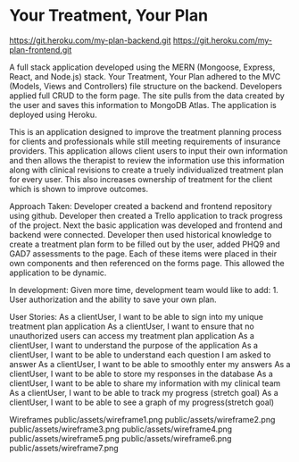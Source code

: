
# Your Treatment, Your Plan
https://git.heroku.com/my-plan-backend.git
https://git.heroku.com/my-plan-frontend.git

A full stack application developed using the MERN (Mongoose, Express, React, and Node.js) stack. Your Treatment, Your Plan adhered to the MVC (Models, Views and Controllers) file structure on the backend.  Developers applied full CRUD to the form page. The site pulls from the data created by the user and saves this information to MongoDB Atlas. The application is deployed using Heroku.

This is an application designed to improve the treatment planning process for clients and professionals while still meeting requirements of insurance providers. This application allows client users to input their own information and then allows the therapist to review the information use this information along with clinical revisions to create a truely individualized treatment plan for every user. This also increases ownership of treatment for the client which is shown to improve outcomes. 

Approach Taken: 
    Developer created a backend and frontend repository using github. Developer then created a Trello application to track progress of the project.  Next the basic application was developed and frontend and backend were connected.  Developer then used historical knowledge to create a treatment plan form to be filled out by the user, added PHQ9 and GAD7 assessments to the page.  Each of these items were placed in their own components and then referenced on the forms page.  This allowed the application to be dynamic.  
    
In development: 
    Given more time, development team would like to add:
      1. User authorization and the ability to save your own plan.
      
User Stories:
As a clientUser, I want to be able to sign into my unique treatment plan application
As a clientUser, I want to ensure that no unauthorized users can access my treatment plan application
As a clientUser, I want to understand the purpose of the application
As a clientUser, I want to be able to understand each question I am asked to answer
As a clientUser, I want to be able to smoothly enter my answers
As a clientUser, I want to be able to store my responses in the database
As a clientUser, I want to be able to share my information with my clinical team
As a clientUser, I want to be able to track my progress (stretch goal)
As a clientUser, I want to be able to see a graph of my progress(stretch goal)
      
Wireframes
public/assets/wireframe1.png
public/assets/wireframe2.png
public/assets/wireframe3.png
public/assets/wireframe4.png
public/assets/wireframe5.png
public/assets/wireframe6.png
public/assets/wireframe7.png
